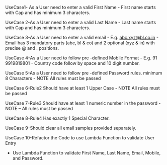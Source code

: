 UseCase1- As a User need to enter a valid First Name - First name starts with Cap and has minimum 3 characters.



UseCase 2-As a User need to enter a valid Last Name - Last name starts with Cap and has minimum 3 characters.



UseCase 3-As a User need to enter a valid email - E.g. abc.xyz@bl.co.in - Email has 3 mandatory parts (abc, bl
& co) and 2 optional (xyz & in) with precise @ and . positions.



UseCase 4-As a User need to follow pre -defined Mobile Format - E.g. 91 9919819801 - Country code follow by space and 10
digit number.




UseCase 5-As a User need to follow pre -defined Password rules. minimum 8 Characters - NOTE  All rules must be passed




UseCase 6-Rule2 Should have at least 1 Upper Case - NOTE  All rules must be passed




UseCase 7-Rule3 Should have at least 1 numeric number in the password - NOTE – All rules must be passed




UseCase 8-Rule4  Has exactly 1 Special Character.  




UseCase 9-Should clear all email samples provided separately.




UseCase 10-Refactor the Code to use Lambda Function to validate User Entry
- Use Lambda Function to validate First Name, Last Name, Email, Mobile, and Password.
